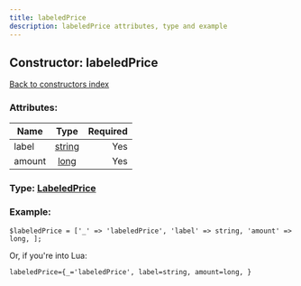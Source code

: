 ```yaml
---
title: labeledPrice
description: labeledPrice attributes, type and example
---
```

## Constructor: labeledPrice  
[Back to constructors index](index.md)



### Attributes:

| Name     |    Type       | Required |
|----------|:-------------:|---------:|
|label|[string](../types/string.md) | Yes|
|amount|[long](../types/long.md) | Yes|



### Type: [LabeledPrice](../types/LabeledPrice.md)


### Example:

```
$labeledPrice = ['_' => 'labeledPrice', 'label' => string, 'amount' => long, ];
```  

Or, if you're into Lua:  


```
labeledPrice={_='labeledPrice', label=string, amount=long, }

```


